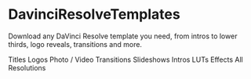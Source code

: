 # DavinciResolveTemplates
Download any DaVinci Resolve template you need, from intros to lower thirds, logo reveals, transitions and more.

Titles
Logos
Photo / Video
Transitions
Slideshows
Intros
LUTs
Effects
All Resolutions



